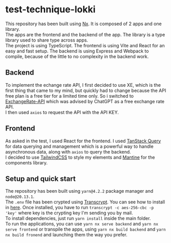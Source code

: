 # test-technique-lokki

This repository has been built using [Nx](https://nx.dev/). It is composed of 2 apps and one library. <br/>
The apps are the frontend and the backend of the app. The library is a type library used to share type across apps. <br/>
The project is using TypeScript. The frontend is using Vite and React for an easy and fast setup. The backend is using Express and Webpack to compile, because of the little to no complexity in the backend work. <br/>

## Backend

To implement the echange rate API, I first decided to use XE, which is the first thing that came to my mind, but quickly had to change because the API free plan is a free tier for a limited time only. So i switched to [ExchangeRate-API](https://www.exchangerate-api.com/) which was advised by ChatGPT as a free exchange rate API. <br/>
I then used `axios` to request the API with the API KEY.

## Frontend

As asked in the test, I used React for the frontend. I used [TanStack Query](https://tanstack.com/query/latest) for data querying and management which is a powerful way to handle asynchronous data, along with `axios` to query the backend.<br/>
I decided to use [TailwindCSS](https://tailwindcss.com/) to style my elements and [Mantine](https://mantine.dev/) for the components library.

## Setup and quick start

The repository has been built using `yarn@4.2.2` package manager and `node@20.13.1`. <br/>
The `.env` file has been crypted using [Transcrypt](https://github.com/elasticdog/transcrypt). You can see how to install in [here](https://github.com/elasticdog/transcrypt/blob/main/INSTALL.md). Once installed, you have to run `transcrypt -c aes-256-cbc -p 'key'` where key is the crypting key I'm sending you by mail. <br/>
To install dependencies, just run `yarn install` inside the main folder. <br/>
To run the applications, you can use `yarn nx serve backend` and `yarn nx serve frontend` or transpile the apps, using `yarn nx build backend` and `yarn nx build fronend` and launching them the way you prefer.
